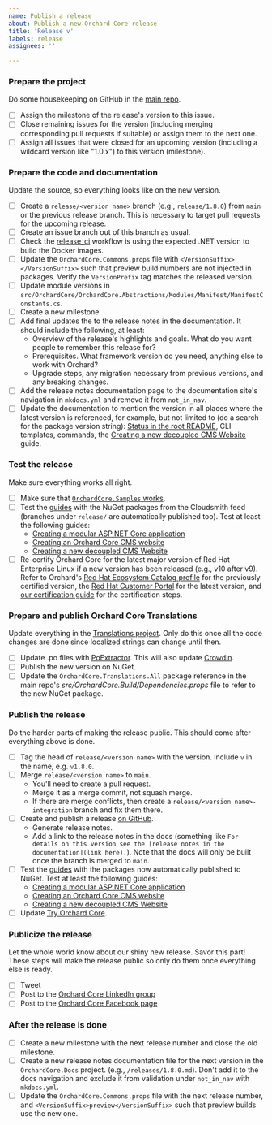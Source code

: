 ```yaml
---
name: Publish a release
about: Publish a new Orchard Core release
title: 'Release v'
labels: release
assignees: ''

---
```

<!-- Be sure to also read https://docs.orchardcore.net/en/latest/topics/publishing-releases/. While the checklist is in a recommended order not every step depends strictly on the previous ones.  
`<version name>` should be replaced with the current version, e.g. "1.8.0.". -->

### Prepare the project

Do some housekeeping on GitHub in the [main repo](https://github.com/OrchardCMS/OrchardCore).

- [ ] Assign the milestone of the release's version to this issue.
- [ ] Close remaining issues for the version (including merging corresponding pull requests if suitable) or assign them to the next one.
- [ ] Assign all issues that were closed for an upcoming version (including a wildcard version like "1.0.x") to this version (milestone).

### Prepare the code and documentation

Update the source, so everything looks like on the new version.

- [ ] Create a `release/<version name>` branch (e.g., `release/1.8.0`) from `main` or the previous release branch. This is necessary to target pull requests for the upcoming release.
- [ ] Create an issue branch out of this branch as usual.
- [ ] Check the [release_ci](https://github.com/OrchardCMS/OrchardCore/blob/main/.github/workflows/release_ci.yml) workflow is using the expected .NET version to build the Docker images.
- [ ] Update the `OrchardCore.Commons.props` file with `<VersionSuffix></VersionSuffix>` such that preview build numbers are not injected in packages. Verify the `VersionPrefix` tag matches the released version.
- [ ] Update module versions in `src/OrchardCore/OrchardCore.Abstractions/Modules/Manifest/ManifestConstants.cs`.
- [ ] Create a new milestone.
- [ ] Add final updates the to the release notes in the documentation. It should include the following, at least:
    - Overview of the release's highlights and goals. What do you want people to remember this release for?
    - Prerequisites. What framework version do you need, anything else to work with Orchard?
    - Upgrade steps, any migration necessary from previous versions, and any breaking changes.
- [ ] Add the release notes documentation page to the documentation site's navigation in `mkdocs.yml` and remove it from `not_in_nav`.
- [ ] Update the documentation to mention the version in all places where the latest version is referenced, for example, but not limited to (do a search for the package version string): [Status in the root README](https://docs.orchardcore.net/en/latest/#status), CLI templates, commands, the [Creating a new decoupled CMS Website](https://docs.orchardcore.net/en/latest/guides/decoupled-cms/) guide.

### Test the release

Make sure everything works all right.

- [ ] Make sure that [`OrchardCore.Samples` works](https://github.com/OrchardCMS/OrchardCore.Samples).
- [ ] Test the [guides](https://docs.orchardcore.net/en/latest/guides/) with the NuGet packages from the Cloudsmith feed (branches under `release/` are automatically published too). Test at least the following guides:
    - [Creating a modular ASP.NET Core application](https://docs.orchardcore.net/en/latest/guides/create-modular-application-mvc/)
    - [Creating an Orchard Core CMS website](https://docs.orchardcore.net/en/latest/guides/create-cms-application/)
    - [Creating a new decoupled CMS Website](https://docs.orchardcore.net/en/latest/guides/decoupled-cms/)
- [ ] Re-certify Orchard Core for the latest major version of Red Hat Enterprise Linux if a new version has been released (e.g., v10 after v9). Refer to Orchard's [Red Hat Ecosystem Catalog profile](https://catalog.redhat.com/software/applications/detail/223797) for the previously certified version, the [Red Hat Customer Portal](https://access.redhat.com/articles/3078) for the latest version, and [our certification guide](https://docs.orchardcore.net/en/latest/topics/red-hat-ecosystem-catalog-certification/) for the certification steps.

### Prepare and publish Orchard Core Translations

Update everything in the [Translations project](https://github.com/OrchardCMS/OrchardCore.Translations). Only do this once all the code changes are done since localized strings can change until then.

- [ ] Update .po files with [PoExtractor](https://github.com/lukaskabrt/PoExtractor). This will also update [Crowdin](https://crowdin.com/project/orchard-core).
- [ ] Publish the new version on NuGet.
- [ ] Update the `OrchardCore.Translations.All` package reference in the main repo's _src/OrchardCore.Build/Dependencies.props_ file to refer to the new NuGet package.

### Publish the release

Do the harder parts of making the release public. This should come after everything above is done.

- [ ] Tag the head of `release/<version name>` with the version. Include `v` in the name, e.g. `v1.8.0`.
- [ ] Merge `release/<version name>` to `main`.
    - You'll need to create a pull request.
    - Merge it as a merge commit, not squash merge.
    - If there are merge conflicts, then create a `release/<version name>-integration` branch and fix them there.
- [ ] Create and publish a release [on GitHub](https://github.com/OrchardCMS/OrchardCore/releases/new).
    - Generate release notes.
    - Add a link to the release notes in the docs (something like `For details on this version see the [release notes in the documentation](link here).`). Note that the docs will only be built once the branch is merged to `main`.
- [ ] Test the [guides](https://docs.orchardcore.net/en/latest/guides/) with the packages now automatically published to NuGet. Test at least the following guides:
    - [Creating a modular ASP.NET Core application](https://docs.orchardcore.net/en/latest/guides/create-modular-application-mvc/)
    - [Creating an Orchard Core CMS website](https://docs.orchardcore.net/en/latest/guides/create-cms-application/)
    - [Creating a new decoupled CMS Website](https://docs.orchardcore.net/en/latest/guides/decoupled-cms/)
- [ ] Update [Try Orchard Core](https://github.com/OrchardCMS/TryOrchardCore).

### Publicize the release

Let the whole world know about our shiny new release. Savor this part! These steps will make the release public so only do them once everything else is ready.

- [ ] Tweet
- [ ] Post to the [Orchard Core LinkedIn group](https://www.linkedin.com/groups/13605669/)
- [ ] Post to the [Orchard Core Facebook page](https://www.facebook.com/OrchardCore/)

### After the release is done

- [ ] Create a new milestone with the next release number and close the old milestone.
- [ ] Create a new release notes documentation file for the next version in the `OrchardCore.Docs` project. (e.g., `/releases/1.8.0.md`). Don't add it to the docs navigation and exclude it from validation under `not_in_nav` with `mkdocs.yml`.
- [ ] Update the `OrchardCore.Commons.props` file with the next release number, and `<VersionSuffix>preview</VersionSuffix>` such that preview builds use the new one.
